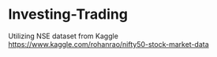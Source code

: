 # Investing-Trading

Utilizing NSE dataset from Kaggle
https://www.kaggle.com/rohanrao/nifty50-stock-market-data

